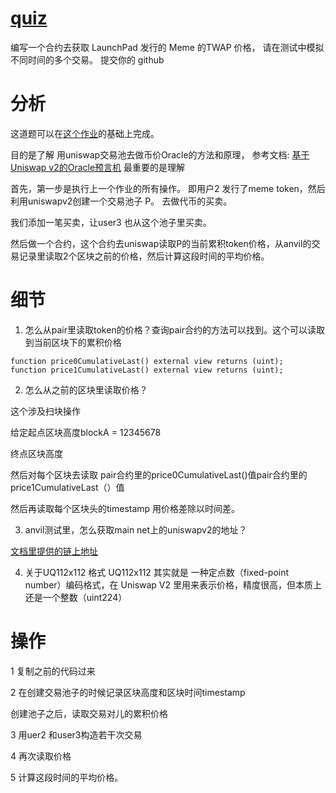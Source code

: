 # [quiz](https://decert.me/challenge/ff20bbfe-0345-4f32-8ca3-fa77b3a0d6cb)
编写一个合约去获取 LaunchPad 发行的 Meme 的TWAP 价格， 请在测试中模拟不同时间的多个交易。
提交你的 github

# 分析

这道题可以在[这个作业](https://github.com/zhaidewei/upchain_2025_s3/tree/main/defi/df4886bc)的基础上完成。

目的是了解 用uniswap交易池去做币价Oracle的方法和原理，
参考文档:
[基于Uniswap v2的Oracle预言机](https://docs.uniswap.org/contracts/v2/concepts/core-concepts/oracles)
最重要的是理解



首先，第一步是执行上一个作业的所有操作。
即用户2 发行了meme token，然后利用uniswapv2创建一个交易池子 P。
去做代币的买卖。

我们添加一笔买卖，让user3 也从这个池子里买卖。

然后做一个合约，这个合约去uniswap读取P的当前累积token价格，从anvil的交易记录里读取2个区块之前的价格，然后计算这段时间的平均价格。

# 细节

1. 怎么从pair里读取token的价格？查询pair合约的方法可以找到。这个可以读取到当前区块下的累积价格

```solidity
function price0CumulativeLast() external view returns (uint);
function price1CumulativeLast() external view returns (uint);
```

2. 怎么从之前的区块里读取价格？

这个涉及扫块操作

给定起点区块高度blockA = 12345678

终点区块高度

然后对每个区块去读取 pair合约里的price0CumulativeLast()值pair合约里的price1CumulativeLast（）值

然后再读取每个区块头的timestamp
用价格差除以时间差。


3. anvil测试里，怎么获取main net上的uniswapv2的地址？

[文档里提供的链上地址](https://docs.uniswap.org/contracts/v2/reference/smart-contracts/v2-deployments)

4. 关于UQ112x112 格式
UQ112x112 其实就是 一种定点数（fixed-point number）编码格式，在 Uniswap V2 里用来表示价格，精度很高，但本质上还是一个整数（uint224）

# 操作

1 复制之前的代码过来

2 在创建交易池子的时候记录区块高度和区块时间timestamp

创建池子之后，读取交易对儿的累积价格

3 用uer2 和user3构造若干次交易

4 再次读取价格

5 计算这段时间的平均价格。
